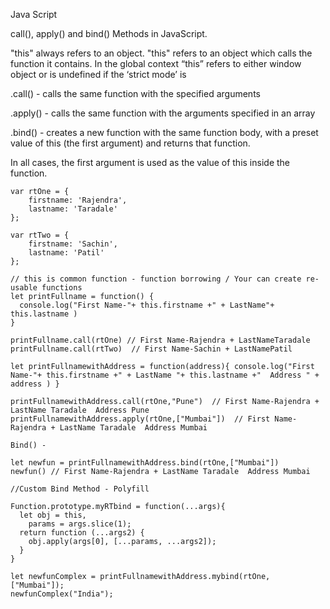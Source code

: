 Java Script 

call(), apply() and bind() Methods in JavaScript.

"this" always refers to an object.
"this" refers to an object which calls the function it contains.
In the global context “this” refers to either window object or is undefined if the ‘strict mode’ is 

.call() - calls the same function with the specified arguments

.apply() - calls the same function with the arguments specified in an array

.bind() - creates a new function with the same function body, with a preset value of this (the first argument) and returns that function.

In all cases, the first argument is used as the value of this inside the function.
```
var rtOne = {
    firstname: 'Rajendra',
    lastname: 'Taradale'
};

var rtTwo = {
    firstname: 'Sachin',
    lastname: 'Patil'
};

// this is common function - function borrowing / Your can create re-usable functions 
let printFullname = function() { 
  console.log("First Name-"+ this.firstname +" + LastName"+ this.lastname )
}

printFullname.call(rtOne) // First Name-Rajendra + LastNameTaradale
printFullname.call(rtTwo)  // First Name-Sachin + LastNamePatil

let printFullnamewithAddress = function(address){ console.log("First Name-"+ this.firstname +" + LastName "+ this.lastname +"  Address " + address ) }

printFullnamewithAddress.call(rtOne,"Pune")  // First Name-Rajendra + LastName Taradale  Address Pune
printFullnamewithAddress.apply(rtOne,["Mumbai"])  // First Name-Rajendra + LastName Taradale  Address Mumbai

Bind() - 

let newfun = printFullnamewithAddress.bind(rtOne,["Mumbai"]) 
newfun() // First Name-Rajendra + LastName Taradale  Address Mumbai

//Custom Bind Method - Polyfill 

Function.prototype.myRTbind = function(...args){
  let obj = this,
    params = args.slice(1);
  return function (...args2) {
    obj.apply(args[0], [...params, ...args2]);
  }
}

let newfunComplex = printFullnamewithAddress.mybind(rtOne, ["Mumbai"]);
newfunComplex("India");

```
